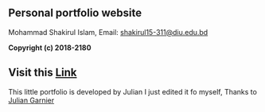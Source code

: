 ## Personal portfolio website
Mohammad Shakirul Islam, 
Email: shakirul15-311@diu.edu.bd

**Copyright (c) 2018-2180**
## Visit this [Link](https://shakirul15-311.github.io/shakirul.io/)


This little portfolio is developed by Julian I just edited it fo myself, Thanks to [Julian Garnier](https://github.com/juliangarnier/juliangarnier.com)


